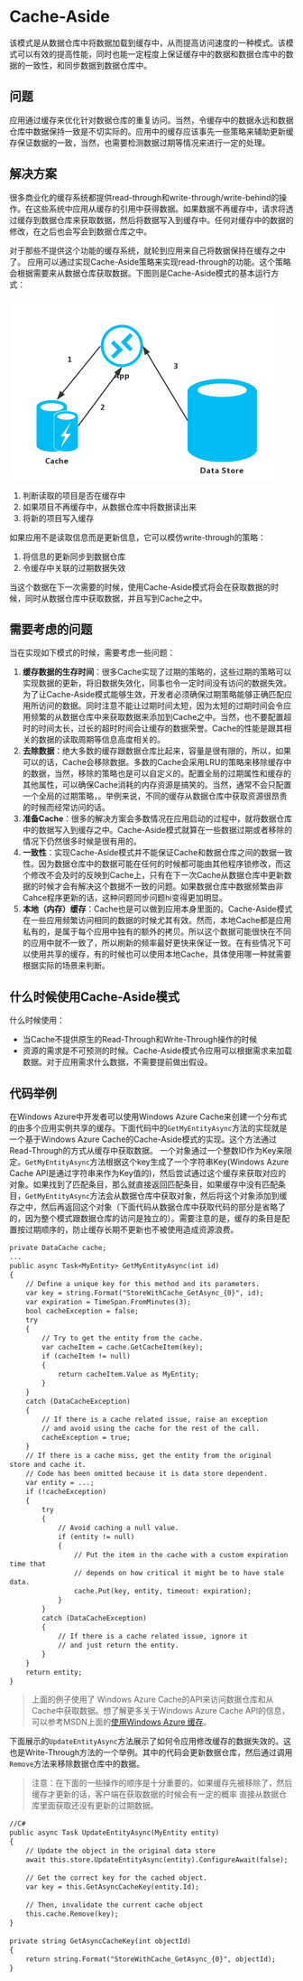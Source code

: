 # Cache-Aside
该模式是从数据仓库中将数据加载到缓存中，从而提高访问速度的一种模式。该模式可以有效的提高性能，同时也能一定程度上保证缓存中的数据和数据仓库中的数据的一致性，和同步数据到数据仓库中。

## 问题

应用通过缓存来优化针对数据仓库的重复访问。当然，令缓存中的数据永远和数据仓库中数据保持一致是不切实际的。应用中的缓存应该事先一些策略来辅助更新缓存保证数据的一致，当然，也需要检测数据过期等情况来进行一定的处理。

## 解决方案

很多商业化的缓存系统都提供read-through和write-through/write-behind的操作。在这些系统中应用从缓存的引用中获得数据。如果数据不再缓存中，请求将透过缓存到数据仓库来获取数据，然后将数据写入到缓存中。任何对缓存中的数据的修改，在之后也会写会到数据仓库之中。

对于那些不提供这个功能的缓存系统，就轮到应用来自己将数据保持在缓存之中了。
应用可以通过实现Cache-Aside策略来实现read-through的功能。这个策略会根据需要来从数据仓库获取数据。下图则是Cache-Aside模式的基本运行方式：

![](cache-aside-pattern.png)

1. 判断读取的项目是否在缓存中
2. 如果项目不再缓存中，从数据仓库中将数据读出来
3. 将新的项目写入缓存

如果应用不是读取信息而是更新信息，它可以模仿write-through的策略：

1. 将信息的更新同步到数据仓库
2. 令缓存中关联的过期数据失效

当这个数据在下一次需要的时候，使用Cache-Aside模式将会在获取数据的时候，同时从数据仓库中获取数据，并且写到Cache之中。

## 需要考虑的问题

当在实现如下模式的时候，需要考虑一些问题：

1. **缓存数据的生存时间**：很多Cache实现了过期的策略的，这些过期的策略可以实现数据的更新，将旧数据失效化，同事也令一定时间没有访问的数据失效。为了让Cache-Aside模式能够生效，开发者必须确保过期策略能够正确匹配应用所访问的数据。同时注意不能让过期时间太短，因为太短的过期时间会令应用频繁的从数据仓库中来获取数据来添加到Cache之中。当然，也不要配置超时的时间太长，过长的超时时间会让缓存的数据荣誉。Cache的性能是跟其相关的数据的读取周期等信息高度相关的。
2. **去除数据**：绝大多数的缓存跟数据仓库比起来，容量是很有限的，所以，如果可以的话，Cache会移除数据。多数的Cache会采用LRU的策略来移除缓存中的数据，当然，移除的策略也是可以自定义的。配置全局的过期属性和缓存的其他属性，可以确保Cache消耗的内存资源是搞笑的。当然，通常不会只配置一个全局的过期策略，。举例来说，不同的缓存从数据仓库中获取资源很昂贵的时候而经常访问的话。
3. **准备Cache**：很多的解决方案会多数情况在应用启动的过程中，就将数据仓库中的数据写入到缓存之中。Cache-Aside模式就算在一些数据过期或者移除的情况下仍然很多时候是很有用的。
4. **一致性**：实现Cache-Aside模式并不能保证Cache和数据仓库之间的数据一致性。因为数据仓库中的数据可能在任何的时候都可能由其他程序锁修改，而这个修改不会及时的反映到Cache上，只有在下一次Cache从数据仓库中更新数据的时候才会有解决这个数据不一致的问题。如果数据仓库中数据频繁由非Cahce程序更新的话，这种问题同步问题hi变得更加明显。
5. **本地（内存）缓存**：Cache也是可以做到应用本身里面的。Cache-Aside模式在一些应用频繁访问相同的数据的时候尤其有效。然而，本地Cache都是应用私有的，是属于每个应用中独有的额外的拷贝。所以这个数据可能很快在不同的应用中就不一致了，所以刷新的频率最好更快来保证一致。在有些情况下可以使用共享的缓存，有的时候也可以使用本地Cache，具体使用哪一种就需要根据实际的场景来判断。

## 什么时候使用Cache-Aside模式

什么时候使用：

* 当Cache不提供原生的Read-Through和Write-Through操作的时候
* 资源的需求是不可预测的时候。Cache-Aside模式令应用可以根据需求来加载数据。对于应用需求什么数据，不需要提前做出假设。

## 代码举例

在Windows Azure中开发者可以使用Windows Azure Cache来创建一个分布式的由多个应用实例共享的缓存。下面代码中的`GetMyEntityAsync`方法的实现就是一个基于Windows Azure Cache的Cache-Aside模式的实现。这个方法通过Read-Through的方式从缓存中获取数据。
一个对象通过一个整数ID作为Key来限定。`GetMyEntityAsync`方法根据这个key生成了一个字符串Key(Windows Azure Cache API是通过字符串来作为Key值的)，然后尝试通过这个缓存来获取对应的对象。如果找到了匹配条目，那么就直接返回匹配条目，如果缓存中没有匹配条目，`GetMyEntityAsync`方法会从数据仓库中获取对象，然后将这个对象添加到缓存之中，然后再返回这个对象（下面代码从数据仓库中获取代码的部分是省略了的，因为整个模式跟数据仓库的访问是独立的）。需要注意的是，缓存的条目是配置按过期顺序的，防止缓存长期不更新也不被使用造成资源浪费。

```
private DataCache cache;
...
public async Task<MyEntity> GetMyEntityAsync(int id)
{
    // Define a unique key for this method and its parameters.
    var key = string.Format("StoreWithCache_GetAsync_{0}", id);
    var expiration = TimeSpan.FromMinutes(3);
    bool cacheException = false;
    try
    {
        // Try to get the entity from the cache.
        var cacheItem = cache.GetCacheItem(key);
        if (cacheItem != null)
        {
            return cacheItem.Value as MyEntity;
        }
    }
    catch (DataCacheException)
    {
        // If there is a cache related issue, raise an exception
        // and avoid using the cache for the rest of the call.
        cacheException = true;
    }
    // If there is a cache miss, get the entity from the original store and cache it.
    // Code has been omitted because it is data store dependent.
    var entity = ...;
    if (!cacheException)
    {
        try
        {
            // Avoid caching a null value.
            if (entity != null)
            {
                // Put the item in the cache with a custom expiration time that
                // depends on how critical it might be to have stale data.
                cache.Put(key, entity, timeout: expiration);
            }
        }
        catch (DataCacheException)
        {
            // If there is a cache related issue, ignore it
            // and just return the entity.
        }
    }
    return entity;
}
```

> 上面的例子使用了 Windows Azure Cache的API来访问数据仓库和从Cache中获取数据。想了解更多关于Windows Azure Cache API的信息，可以参考MSDN上面的[使用Windows Azure 缓存](http://msdn.microsoft.com/library/windowsazure/hh914165.aspx)。

下面展示的`UpdateEntityAsync`方法展示了如何令应用修改缓存的数据失效的。这也是Write-Through方法的一个举例。其中的代码会更新数据仓库，然后通过调用`Remove`方法来移除数据仓库中的数据。

> 注意：在下面的一些操作的顺序是十分重要的。如果缓存先被移除了，然后缓存才更新的话，客户端在获取数据的时候会有一定的概率
直接从数据仓库里面获取还没有更新的过期数据。

```
//C# 
public async Task UpdateEntityAsync(MyEntity entity) 
{  
    // Update the object in the original data store  
    await this.store.UpdateEntityAsync(entity).ConfigureAwait(false);  
    
    // Get the correct key for the cached object.  
    var key = this.GetAsyncCacheKey(entity.Id);  
    
    // Then, invalidate the current cache object  
    this.cache.Remove(key); 
} 

private string GetAsyncCacheKey(int objectId) 
{  
    return string.Format("StoreWithCache_GetAsync_{0}", objectId); 
}

```